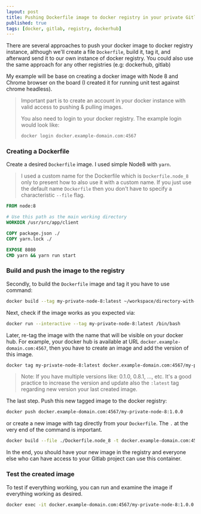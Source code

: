 ```yaml
---
layout: post
title: Pushing Dockerfile image to docker registry in your private Gitlab instance
published: true
tags: [docker, gitlab, registry, dockerhub]
---
```


There are several approaches to push your docker image to docker registry instance, although we'll create a file `Dockerfile`, build it, tag it, and afterward send it to our own instance of docker registry. You could also use the same approach for any other registries (e.g: dockerhub, gitlab)

My example will be base on creating a docker image with Node 8 and Chrome browser on the board (I created it for running unit test against chrome headless).

> Important part is to create an account in your docker instance with valid access to pushing & pulling images.
>
> You also need to login to your docker registry. The example login would look like:
>
> ```sh
> docker login docker.example-domain.com:4567
> ```

### Creating a Dockerfile

Create a desired `Dockerfile` image. I used simple Node8 with `yarn`.

> I used a custom name for the Dockerfile which is `Dockerfile.node_8` only to present how to also use it with a custom name. If you just use the default name `Dockerfile` then you don't have to specify a characteristic `--file` flag.

```dockerfile
FROM node:8

# Use this path as the main working directory
WORKDIR /usr/src/app/client

COPY package.json ./
COPY yarn.lock ./

EXPOSE 8080
CMD yarn && yarn run start
```

### Build and push the image to the registry

Secondly, to build the `Dockerfile` image and tag it you have to use command:

```sh
docker build --tag my-private-node-8:latest ~/workspace/directory-with-dockerfile-inside/
```

Next, check if the image works as you expected via:

```sh
docker run --interactive --tag my-private-node-8:latest /bin/bash
```

Later, re-tag the image with the name that will be visible on your docker hub. For example, your docker hub is available at URL `docker.example-domain.com:4567`, then you have to create an image and add the version of this image.

```sh
docker tag my-private-node-8:latest docker.example-domain.com:4567/my-private-node-8:1.0.0
```

> Note: If you have multiple versions like: 0.1.0, 0.8.1, ..., etc. It's a good practice to increase the version and update also the `:latest` tag regarding new version your last created image.

The last step. Push this new tagged image to the docker registry:

```sh
docker push docker.example-domain.com:4567/my-private-node-8:1.0.0
```

or create a new image with tag directly from your `Dockerfile`. The `.` at the very end of the command is important.

```sh
docker build --file ./Dockerfile.node_8 -t docker.example-domain.com:4567/my-private-node-8:1.0.0 .
```

In the end, you should have your new image in the registry and everyone else who can have access to your Gitlab project can use this container.

### Test the created image

To test if everything working, you can run and examine the image if everything working as desired.

```sh
docker exec -it docker.example-domain.com:4567/my-private-node-8:1.0.0 /bin/bash
```
